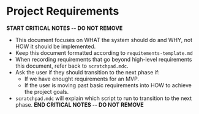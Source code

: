# Project Requirements

**START CRITICAL NOTES -- DO NOT REMOVE**
- This document focuses on WHAT the system should do and WHY, not HOW it should be implemented.
- Keep this document formatted according to `requitements-template.md`
- When recording requirements that go beyond high-level requirements this document, refer back to `scratchpad.mdc`.
- Ask the user if they should transition to the next phase if:
    - If we have enought requirements for an MVP.
    - If the user is moving past basic requirements into HOW to achieve the project goals.
- `scratchpad.mdc` will explain which script to run to transition to the next phase.
**END CRITICAL NOTES -- DO NOT REMOVE**
